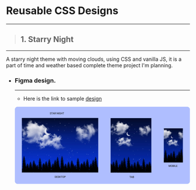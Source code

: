 # Reusable CSS Designs
---

> ## 1. Starry Night
   ---
A starry night theme with moving clouds, using CSS and vanilla JS, it is a part of time and weather based complete theme project I'm planning.

  * ### Figma design.
    ---
    - Here is the link to sample [design](https://www.figma.com/file/WTfrAjPEcBDMEfZQQuthZE/Starry-Night?node-id=0%3A1)


    <img src="./Night_star_animations/images/design-base.jpg"
                    alt="figma-design"
                    style="display:block; width: 800px; height=auto" />